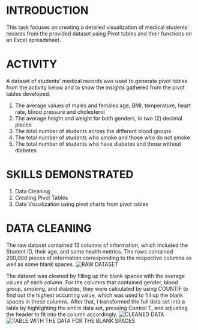 # INTRODUCTION
This task focuses on creating a detailed visualization of medical students' records from the provided dataset using Pivot tables and their functions on an Excel spreadsheet.

# ACTIVITY
A dataset of students' medical records was used to generate pivot tables from the activity below and to show the insights gathered from the pivot tables developed.

1. The average values of males and females age, BMI, temperature, heart rate, blood pressure and cholesterol
2. The average height and weight for both genders, in two (2) decimal places
3. The total number of students across the different blood groups
4. The total number of students who smoke and those who do not smoke
5. The total number of students who have diabetes and those without diabetes

# SKILLS DEMONSTRATED
1. Data Cleaning
2. Creating Pivot Tables
3. Data Visualization using pivot charts from pivot tables

# DATA CLEANING
The raw dataset contained 13 columns of information, which included the Student ID, their age, and some health metrics. The rows contained 200,000 pieces of information corresponding to the respective columns as well as some blank spaces.
![RAW DATASET](https://github.com/Sheygreene/ANALYSIS-OF-MEDICAL-STUDENTS-HEALTH-RECORDS/blob/main/RAW%20DATA%20SET.png)

The dataset was cleaned by filling up the blank spaces with the average values of each column. For the columns that contained gender, blood group, smoking, and diabetes, they were calculated by using COUNTIF to find out the highest occurring value, which was used to fill up the blank spaces in these columns. After that, I transformed the full data set into a table by highlighting the entire data set, pressing Control T, and adjusting the header to fit into the column accordingly.
![CLEANED DATA](https://github.com/Sheygreene/ANALYSIS-OF-MEDICAL-STUDENTS-HEALTH-RECORDS/blob/main/CLEANED%20DATA.png)
![TABLE WITH THE DATA FOR THE BLANK SPACES](https://github.com/Sheygreene/ANALYSIS-OF-MEDICAL-STUDENTS-HEALTH-RECORDS/blob/54693cf6a4847ffbab465413375235a507e4b171/TABLE%20WITH%20BLANK%20SPACES%20INFORMATION.png)
